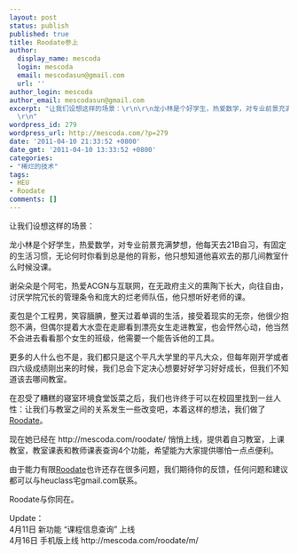 ```yaml
---
layout: post
status: publish
published: true
title: Roodate参上
author:
  display_name: mescoda
  login: mescoda
  email: mescodasun@gmail.com
  url: ''
author_login: mescoda
author_email: mescodasun@gmail.com
excerpt: "让我们设想这样的场景：\r\n\r\n龙小林是个好学生，热爱数学，对专业前景充满梦想，他每天去21B自习，有固定的生活习惯，无论何时你看到总是他的背影，他只想知道他喜欢去的那几间教室什么时候没课。\r\n\r\n谢朵朵是个阿宅，热爱ACGN与互联网，在无政府主义的熏陶下长大，向往自由，讨厌学院冗长的管理条令和庞大的烂老师队伍，他只想听好老师的课。\r\n\r\n麦包是个工程男，笑容腼腆，整天过着单调的生活，接受着现实的无奈，他很少抱怨不满，但偶尔提着大水壶在走廊看到漂亮女生走进教室，也会怦然心动，他当然不会进去看看那个女生的班级，他需要一个能告诉他的工具。\r\n
  \r\n"
wordpress_id: 279
wordpress_url: http://mescoda.com/?p=279
date: '2011-04-10 21:33:52 +0800'
date_gmt: '2011-04-10 13:33:52 +0800'
categories:
- "稀烂的技术"
tags:
- HEU
- Roodate
comments: []
---
```

<p>让我们设想这样的场景：</p>
<p>龙小林是个好学生，热爱数学，对专业前景充满梦想，他每天去21B自习，有固定的生活习惯，无论何时你看到总是他的背影，他只想知道他喜欢去的那几间教室什么时候没课。</p>
<p>谢朵朵是个阿宅，热爱ACGN与互联网，在无政府主义的熏陶下长大，向往自由，讨厌学院冗长的管理条令和庞大的烂老师队伍，他只想听好老师的课。</p>
<p>麦包是个工程男，笑容腼腆，整天过着单调的生活，接受着现实的无奈，他很少抱怨不满，但偶尔提着大水壶在走廊看到漂亮女生走进教室，也会怦然心动，他当然不会进去看看那个女生的班级，他需要一个能告诉他的工具。</p>
<p><a id="more"></a><a id="more-279"></a></p>
<p>更多的人什么也不是，我们都只是这个平凡大学里的平凡大众，但每年刚开学或者四六级成绩刚出来的时候，我们总会下定决心想要好好学习好好成长，但我们不知道该去哪间教室。</p>
<p>在忍受了糟糕的寝室环境食堂饭菜之后，我们也许终于可以在校园里找到一丝人性：让我们与教室之间的关系发生一些改变吧，本着这样的想法，我们做了<a href="http://mescoda.com/roodate/">Roodate</a>。</p>
<p>现在她已经在  http://mescoda.com/roodate/  悄悄上线，提供着自习教室，上课教室，教室课表和教师课表查询4个功能，希望能为大家提供哪怕一点点便利。</p>
<p>由于能力有限<a href="http://mescoda.com/roodate/">Roodate</a>也许还存在很多问题，我们期待你的反馈，任何问题和建议都可以与heuclass宅gmail.com联系。</p>
<p>Roodate与你同在。</p>
<p>Update：<br />
4月11日 新功能 “课程信息查询” 上线<br />
4月16日 手机版上线 http://mescoda.com/roodate/m/</p>
